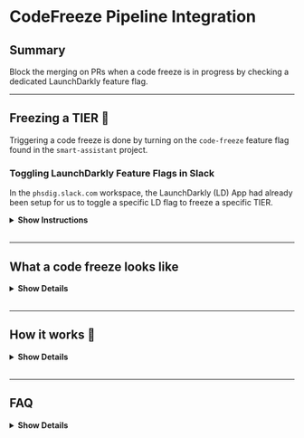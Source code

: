 # CodeFreeze Pipeline Integration

## Summary
Block the merging on PRs when a code freeze is in progress by checking a dedicated LaunchDarkly feature flag.

---

## Freezing a TIER 🥶

Triggering a code freeze is done by turning on the `code-freeze` feature flag found in the `smart-assistant` project. 

### Toggling LaunchDarkly Feature Flags in Slack
In the `phsdig.slack.com` workspace, the LaunchDarkly (LD) App had already been setup for us to toggle a specific LD flag to freeze a specific TIER.

<details>
<summary><b>Show Instructions</b></summary>

**You can update a flag by running the following Slack command:**
> `/ld flag smart-assistant <dev or stage> code-freeze`

**You'll see the following message populated, select the '...':**
![ld_details](./resources/LD_Flag_Details.png)

**You can now toggle the flag on/off with the following option:**
![ld_toggle](./resources//LD_Flag_Toggle.png)

</details>

</br>

---

## What a code freeze looks like

<details>
<summary><b>Show Details</b></summary>

When there is a code freeze in a particular tier, this fail the `Check Code Freeze` workflow with an exception such as this:
![gh_codefreeze_exception](./resources/GH_CodeFreeze_Exception.png)

</details>
</br>

---

## How it works 🤔
<details>
<summary><b>Show Details</b></summary>

### Tech Stack
- GitHub Actions
- LaunchDarkly

### Setup
...

</details>
</br>

---

## FAQ
<details>
<summary><b>Show Details</b></summary>

- **What if the code freeze is over and I want to merge my blocked PR?**
  - If the job failed due to the code freeze as seen in [What a code freeze looks like](#what-a-code-freeze-looks-like), navigate to the failed GH action run and rerun the failed job. If the code freeze is over, this should succeed.
- **Why is my PR blocked when we're not in a code freeze?**
    - The workflow is failing due to setup or an issue with the Python script. Checkout the logs and bring this up to the team if you need help troubleshooting.
    - The `code-freeze` LaunchDarkly flags were not toggled off to reflect the team's claim of a code freeze being over. There is currently no automation to the toggle of these flags, it is manual, even through Slack.
</details>
